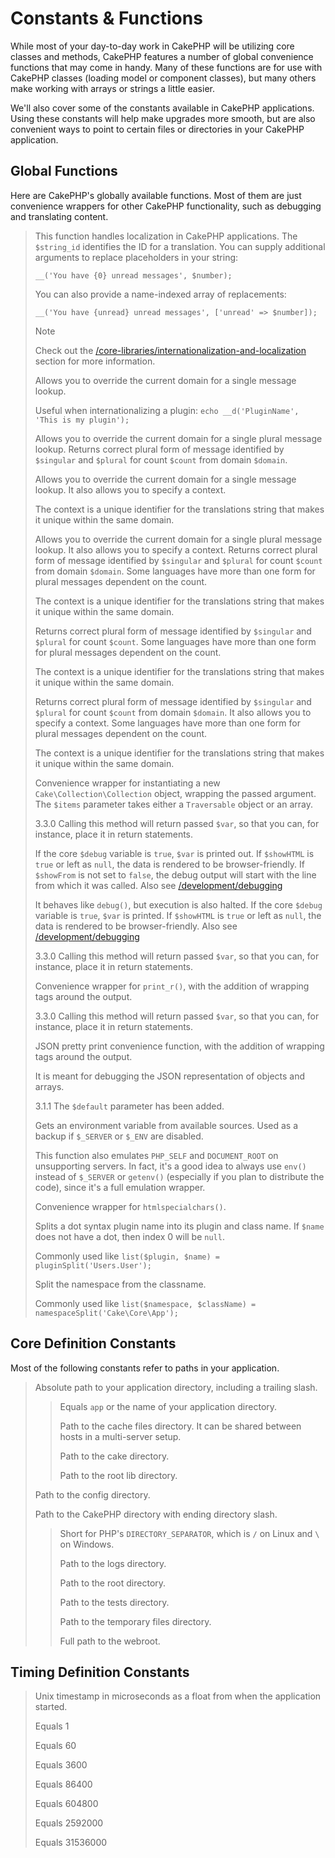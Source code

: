 # Constants & Functions

While most of your day-to-day work in CakePHP will be utilizing core classes and
methods, CakePHP features a number of global convenience functions that may come
in handy. Many of these functions are for use with CakePHP classes (loading
model or component classes), but many others make working with arrays or
strings a little easier.

We'll also cover some of the constants available in CakePHP applications. Using
these constants will help make upgrades more smooth, but are also convenient
ways to point to certain files or directories in your CakePHP application.

## Global Functions

Here are CakePHP's globally available functions. Most of them are just
convenience wrappers for other CakePHP functionality, such as debugging and
translating content.

> This function handles localization in CakePHP applications. The
> `$string_id` identifies the ID for a translation. You can supply
> additional arguments to replace placeholders in your string:
>
>     __('You have {0} unread messages', $number);
>
> You can also provide a name-indexed array of replacements:
>
>     __('You have {unread} unread messages', ['unread' => $number]);
>
> > [!NOTE]
> > Check out the
> > [/core-libraries/internationalization-and-localization](core-libraries/internationalization-and-localization.md) section for
> > more information.
>
> Allows you to override the current domain for a single message lookup.
>
> Useful when internationalizing a plugin:
> `echo __d('PluginName', 'This is my plugin');`
>
> Allows you to override the current domain for a single plural message
> lookup. Returns correct plural form of message identified by `$singular`
> and `$plural` for count `$count` from domain `$domain`.
>
> Allows you to override the current domain for a single message lookup. It
> also allows you to specify a context.
>
> The context is a unique identifier for the translations string that makes it
> unique within the same domain.
>
> Allows you to override the current domain for a single plural message
> lookup. It also allows you to specify a context. Returns correct plural
> form of message identified by `$singular` and `$plural` for count
> `$count` from domain `$domain`. Some languages have more than one form
> for plural messages dependent on the count.
>
> The context is a unique identifier for the translations string that makes it
> unique within the same domain.
>
> Returns correct plural form of message identified by `$singular` and
> `$plural` for count `$count`. Some languages have more than one form for
> plural messages dependent on the count.
>
> The context is a unique identifier for the translations string that makes it
> unique within the same domain.
>
> Returns correct plural form of message identified by `$singular` and
> `$plural` for count `$count` from domain `$domain`. It also allows you
> to specify a context. Some languages have more than one form for plural
> messages dependent on the count.
>
> The context is a unique identifier for the translations string that makes it
> unique within the same domain.
>
> Convenience wrapper for instantiating a new `Cake\Collection\Collection`
> object, wrapping the passed argument. The `$items` parameter takes either
> a `Traversable` object or an array.
>
> <div class="versionchanged">
>
> 3.3.0
> Calling this method will return passed `$var`, so that you can, for instance,
> place it in return statements.
>
> </div>
>
> If the core `$debug` variable is `true`, `$var` is printed out.
> If `$showHTML` is `true` or left as `null`, the data is rendered to be
> browser-friendly. If `$showFrom` is not set to `false`, the debug output
> will start with the line from which it was called. Also see
> [/development/debugging](development/debugging.md)
>
> It behaves like `debug()`, but execution is also halted.
> If the core `$debug` variable is `true`, `$var` is printed.
> If `$showHTML` is `true` or left as `null`, the data is rendered to be
> browser-friendly. Also see [/development/debugging](development/debugging.md)
>
> <div class="versionchanged">
>
> 3.3.0
> Calling this method will return passed `$var`, so that you can, for instance,
> place it in return statements.
>
> </div>
>
> Convenience wrapper for `print_r()`, with the addition of
> wrapping [](#pre) tags around the output.
>
> <div class="versionchanged">
>
> 3.3.0
> Calling this method will return passed `$var`, so that you can, for instance,
> place it in return statements.
>
> </div>
>
> JSON pretty print convenience function, with the addition of
> wrapping [](#pre) tags around the output.
>
> It is meant for debugging the JSON representation of objects and arrays.
>
> <div class="versionchanged">
>
> 3.1.1
> The `$default` parameter has been added.
>
> </div>
>
> Gets an environment variable from available sources. Used as a backup if
> `$_SERVER` or `$_ENV` are disabled.
>
> This function also emulates `PHP_SELF` and `DOCUMENT_ROOT` on
> unsupporting servers. In fact, it's a good idea to always use `env()`
> instead of `$_SERVER` or `getenv()` (especially if you plan to
> distribute the code), since it's a full emulation wrapper.
>
> Convenience wrapper for `htmlspecialchars()`.
>
> Splits a dot syntax plugin name into its plugin and class name. If `$name`
> does not have a dot, then index 0 will be `null`.
>
> Commonly used like `list($plugin, $name) = pluginSplit('Users.User');`
>
> Split the namespace from the classname.
>
> Commonly used like `list($namespace, $className) = namespaceSplit('Cake\Core\App');`

## Core Definition Constants

Most of the following constants refer to paths in your application.

> Absolute path to your application directory, including a trailing slash.
>
> > Equals `app` or the name of your application directory.
> >
> > Path to the cache files directory. It can be shared between hosts in a
> > multi-server setup.
> >
> > Path to the cake directory.
> >
> > Path to the root lib directory.
>
> Path to the config directory.
>
> Path to the CakePHP directory with ending directory slash.
>
> > Short for PHP's `DIRECTORY_SEPARATOR`, which is `/` on Linux and `\`
> > on Windows.
> >
> > Path to the logs directory.
> >
> > Path to the root directory.
> >
> > Path to the tests directory.
> >
> > Path to the temporary files directory.
> >
> > Full path to the webroot.

## Timing Definition Constants

> Unix timestamp in microseconds as a float from when the application started.
>
> Equals 1
>
> Equals 60
>
> Equals 3600
>
> Equals 86400
>
> Equals 604800
>
> Equals 2592000
>
> Equals 31536000
